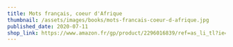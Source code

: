 ```yaml
---
title: Mots français, coeur d'Afrique
thumbnail: /assets/images/books/mots-francais-coeur-d-afrique.jpg
published_date: 2020-07-11
shop_link: https://www.amazon.fr/gp/product/2296016839/ref=as_li_tl?ie=UTF8&camp=1642&creative=6746&creativeASIN=2296016839&linkCode=as2&tag=aliapourvous-21&linkId=2cb910e45b7a2b113a1979b2ca0ca8a7
---
```

